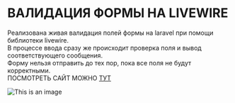 # ВАЛИДАЦИЯ ФОРМЫ НА LIVEWIRE  
Реализована живая валидация полей формы на laravel при помощи библиотеки livewire.  
В процессе ввода сразу же происходит проверка поля и вывод соответствующего сообщения.  
Форму нельзя отправить до тех пор, пока все поля не будут корректными.  
ПОСМОТРЕТЬ САЙТ МОЖНО [ТУТ](https://project-2.newexp.xyz/)

![This is an image](https://sun9-west.userapi.com/sun9-8/s/v1/if2/sqj1aGikV6PgrTMc55JKVS3dsjHuY5rj1VczO3_npa1GkCQhNo6UFHwIWTyj133VJ-StwMvZb1nvpueYf1aialUy.jpg?size=494x655&quality=96)  
